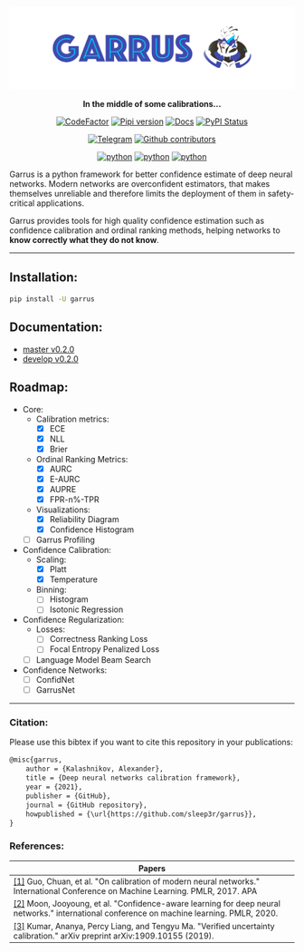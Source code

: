 <div align="center">

[![Garrus logo](https://github.com/sleep3r/pics/blob/main/garrus_pics/garrus-logo-big.png?raw=true)](https://github.com/sleep3r/garrus)

**In the middle of some calibrations...**

[![CodeFactor](https://www.codefactor.io/repository/github/sleep3r/garrus/badge)](https://www.codefactor.io/repository/github/sleep3r/garrus)
[![Pipi version](https://img.shields.io/pypi/v/garrus.svg)](https://pypi.org/project/garrus/)
[![Docs](https://img.shields.io/badge/dynamic/json.svg?label=docs&url=https%3A%2F%2Fpypi.org%2Fpypi%2Fgarrus%2Fjson&query=%24.info.version&colorB=brightgreen&prefix=v)](https://github.com/sleep3r/garrus/wiki)
[![PyPI Status](https://pepy.tech/badge/garrus)](https://pepy.tech/project/garrus)

[![Telegram](https://img.shields.io/badge/author-telegram-blue)](https://t.me/sleep3r)
[![Github contributors](https://img.shields.io/github/contributors/sleep3r/garrus.svg?logo=github&logoColor=white)](https://github.com/sleep3r/garrus/graphs/contributors)

[![python](https://img.shields.io/badge/python_3.6-passing-success)](https://github.com/sleep3r/garrus/badge.svg?branch=master&event=push)
[![python](https://img.shields.io/badge/python_3.7-passing-success)](https://github.com/sleep3r/garrus/badge.svg?branch=master&event=push)
[![python](https://img.shields.io/badge/python_3.8-passing-success)](https://github.com/sleep3r/garrus/badge.svg?branch=master&event=push)

</div>

Garrus is a python framework for better confidence estimate of deep neural networks. Modern networks are overconfident estimators, that makes themselves unreliable and therefore limits the deployment of them in safety-critical applications.

Garrus provides tools for high quality confidence estimation such as confidence calibration and ordinal ranking methods, helping networks to **know correctly what they do not know**. 

----

## Installation:
```bash
pip install -U garrus
```

## Documentation:
  - [master v0.2.0](https://github.com/sleep3r/garrus/wiki/0.2.0@master-documentation)
  - [develop v0.2.0](https://github.com/sleep3r/garrus/wiki/0.2.0@develop-documentation)

## Roadmap:
- Core:
  - Calibration metrics:
    - [x] ECE
    - [x] NLL
    - [x] Brier
  - Ordinal Ranking Metrics:
    - [x] AURC
    - [x] E-AURC
    - [x] AUPRE
    - [x] FPR-n%-TPR
  - Visualizations:
    - [x] Reliability Diagram
    - [x] Confidence Histogram
  - [ ] Garrus Profiling
- Confidence Calibration:
    - Scaling:
      - [x] Platt
      - [x] Temperature
    - Binning: 
      - [ ] Histogram
      - [ ] Isotonic Regression
- Confidence Regularization:
  - Losses:
    - [ ] Correctness Ranking Loss
    - [ ] Focal Entropy Penalized Loss
  - [ ] Language Model Beam Search
- Confidence Networks:
  - [ ] ConfidNet
  - [ ] GarrusNet

---

### Citation:
Please use this bibtex if you want to cite this repository in your publications:

    @misc{garrus,
        author = {Kalashnikov, Alexander},
        title = {Deep neural networks calibration framework},
        year = {2021},
        publisher = {GitHub},
        journal = {GitHub repository},
        howpublished = {\url{https://github.com/sleep3r/garrus}},
    }
 
### References:
|Papers|
|---|
| [[1]](https://arxiv.org/pdf/1706.04599.pdf) Guo, Chuan, et al. "On calibration of modern neural networks." International Conference on Machine Learning. PMLR, 2017. APA |
| [[2]](https://arxiv.org/pdf/2007.01458.pdf) Moon, Jooyoung, et al. "Confidence-aware learning for deep neural networks." international conference on machine learning. PMLR, 2020. |
| [[3]](https://arxiv.org/pdf/1909.10155.pdf) Kumar, Ananya, Percy Liang, and Tengyu Ma. "Verified uncertainty calibration." arXiv preprint arXiv:1909.10155 (2019). |